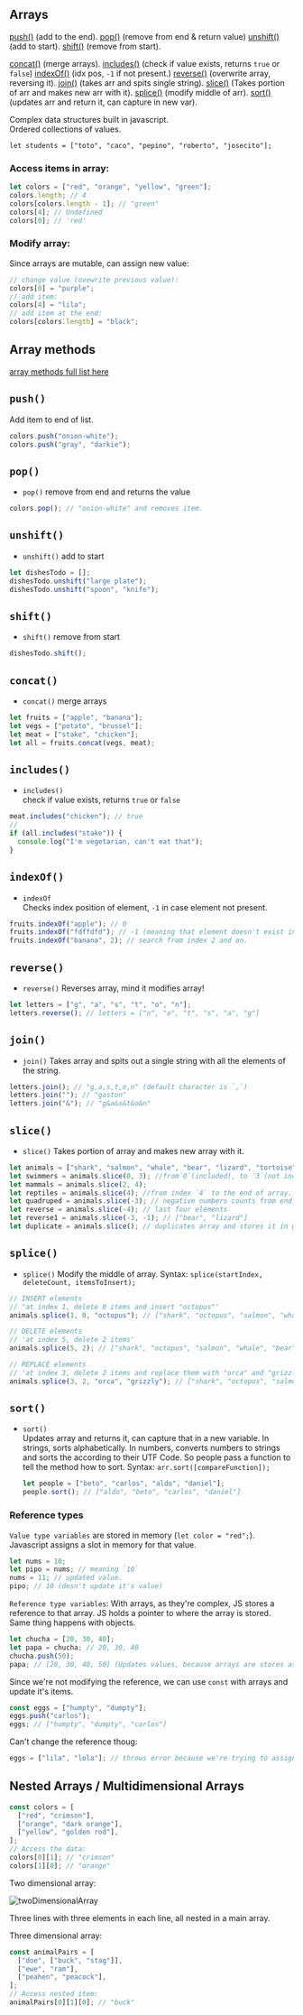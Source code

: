 ## Arrays

[push()](##push) (add to the end).
[pop()](##pop) (remove from end & return value)
[unshift()](##unshift) (add to start).
[shift()](##shift) (remove from start).

[concat()](##concat) (merge arrays).
[includes()](##includes) (check if value exists, returns `true` or `false`)
[indexOf()](##indexOf) (idx pos, `-1` if not present.)
[reverse()](##reverse) (overwrite array, reversing it).
[join()](##join) (takes arr and spits single string).
[slice()](##slice) (Takes portion of arr and makes new arr with it).
[splice()](##splice) (modify middle of arr).
[sort()](##sort) (updates arr and return it, can capture in new var).

Complex data structures built in javascript.  
Ordered collections of values.

`let students = ["toto", "caco", "pepino", "roberto", "josecito"];`

### Access items in array:

```javascript
let colors = ["red", "orange", "yellow", "green"];
colors.length; // 4
colors[colors.length - 1]; // "green"
colors[4]; // Undefined
colors[0]; // 'red'
```

### Modify array:

Since arrays are mutable, can assign new value:

```javascript
// change value (ovewrite previous value):
colors[0] = "purple";
// add item:
colors[4] = "lila";
// add item at the end:
colors[colors.length] = "black";
```

## Array methods

[array methods full list here](https://developer.mozilla.org/en-US/docs/Web/JavaScript/Reference/Global_Objects/Array)

## `push()`

Add item to end of list.

```javascript
colors.push("onion-white");
colors.push("gray", "darkie");
```

## `pop()`

- `pop()` remove from end and returns the value

```javascript
colors.pop(); // "onion-white" and removes item.
```

## `unshift()`

- `unshift()` add to start

```javascript
let dishesTodo = [];
dishesTodo.unshift("large plate");
dishesTodo.unshift("spoon", "knife");
```

## `shift()`

- `shift()` remove from start

```javascript
dishesTodo.shift();
```

## `concat()`

- `concat()` merge arrays

```javascript
let fruits = ["apple", "banana"];
let vegs = ["potato", "brussel"];
let meat = ["stake", "chicken"];
let all = fruits.concat(vegs, meat);
```

## `includes()`

- `includes()`  
  check if value exists, returns `true` or `false`

```javascript
meat.includes("chicken"); // true
//
if (all.includes("stake")) {
  console.log("I'm vegetarian, can't eat that");
}
```

## `indexOf()`

- `indexOf`  
  Checks index position of element, `-1` in case element not present.

```javascript
fruits.indexOf("apple"); // 0
fruits.indexOf("fdffdfd"); // -1 (meaning that element doesn't exist in array)
fruits.indexOf("banana", 2); // search from index 2 and on.
```

## `reverse()`

- `reverse()`
  Reverses array, mind it modifies array!

```javascript
let letters = ["g", "a", "s", "t", "o", "n"];
letters.reverse(); // letters = ["n", "o", "t", "s", "a", "g"]
```

## `join()`

- `join()`
  Takes array and spits out a single string with all the elements of the string.

```javascript
letters.join(); // "g,a,s,t,o,n" (default character is `,`)
letters.join(""); // "gaston"
letters.join("&"); // "g&a&s&t&o&n"
```

## `slice()`

- `slice()`
  Takes portion of array and makes new array with it.

```javascript
let animals = ["shark", "salmon", "whale", "bear", "lizard", "tortoise"];
let swimmers = animals.slice(0, 3); //from`0`(included), to `3`(not included)
let mammals = animals.slice(2, 4);
let reptiles = animals.slice(4); //from index `4` to the end of array.
let quadruped = animals.slice(-3); // negative numbers counts from end to beginning.
let reverse = animals.slice(-4); // last four elements
let reverse1 = animals.slice(-3, -1); // ["bear", "lizard"]
let duplicate = animals.slice(); // duplicates array and stores it in given variable.
```

## `splice()`

- `splice()`
  Modify the middle of array. Syntax:
  `splice(startIndex, deleteCount, itemsToInsert);`

```javascript
// INSERT elements
// "at index 1, delete 0 items and insert "octopus"'
animals.splice(1, 0, "octopus"); // ["shark", "octopus", "salmon", "whale", "bear", "lizard", "tortoise"]

// DELETE elements
// 'at index 5, delete 2 items'
animals.splice(5, 2); // ["shark", "octopus", "salmon", "whale", "bear"]

// REPLACE elements
// 'at index 3, delete 2 items and replace them with "orca" and "grizzly"
animals.splice(3, 2, "orca", "grizzly"); // ["shark", "octopus", "salmon", "orca", "grizzly"]
```

## `sort()`

- `sort()`  
  Updates array and returns it, can capture that in a new variable. In strings, sorts alphabetically. In numbers, converts numbers to strings and sorts the according to their UTF Code. So people pass a function to tell the method how to sort. Syntax:
  `arr.sort([compareFunction]);`
  ```javascript
  let people = ["beto", "carlos", "aldo", "daniel"];
  people.sort(); // ["aldo", "beto", "carlos", "daniel"]
  ```

### Reference types

`Value type variables` are stored in memory (`let color = "red";`). Javascript assigns a slot in memory for that value.

```javascript
let nums = 10;
let pipo = nums; // meaning `10`
nums = 11; // updated value.
pipo; // 10 (desn't update it's value)
```

`Reference type variables`: With arrays, as they're complex, JS stores a reference to that array. JS holds a pointer to where the array is stored. Same thing happens with objects.

```javascript
let chucha = [20, 30, 40];
let papa = chucha; // 20, 30, 40
chucha.push(50);
papa; // [20, 30, 40, 50] (Updates values, because arrays are stores as references pointing to the data collection, so when we modify the collection, any time we call the reference pointing to that collection we will get the modifications.)
```

Since we're not modifying the reference, we can use `const` with arrays and update it's items.

```javascript
const eggs = ["humpty", "dumpty"];
eggs.push("carlos");
eggs; // ["humpty", "dumpty", "carlos"]
```

Can't change the reference thoug:

```javascript
eggs = ["lila", "lola"]; // throws error because we're trying to assign another array to the already bussy reference `eggs`.
```

## Nested Arrays / Multidimensional Arrays

```javascript
const colors = [
  ["red", "crimson"],
  ["orange", "dark orange"],
  ["yellow", "golden rod"],
];
// Access the data:
colors[0][1]; // "crimson"
colors[1][0]; // "orange"
```

Two dimensional array:

![twoDimensionalArray](images/nested_arrays.jpg)

Three lines with three elements in each line, all nested in a main array.

Three dimensional array:

```javascript
const animalPairs = [
  ["doe", ["buck", "stag"]],
  ["ewe", "ram"],
  ["peahen", "peacock"],
];
// Access nested item:
animalPairs[0][1][0]; // "buck"
```
